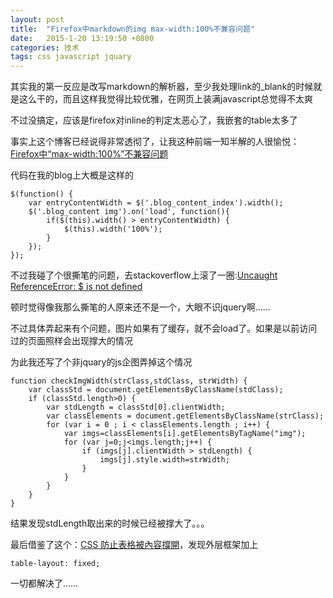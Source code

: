 ```yaml
---
layout: post
title:  "Firefox中markdown的img max-width:100%不兼容问题"
date:   2015-1-20 13:19:50 +0800
categories: 技术
tags: css javascript jquary
---
```

其实我的第一反应是改写markdown的解析器，至少我处理link的_blank的时候就是这么干的，而且这样我觉得比较优雅，在网页上装满javascript总觉得不太爽

不过没搞定，应该是firefox对inline的判定太恶心了，我嵌套的table太多了

事实上这个博客已经说得非常透彻了，让我这种前端一知半解的人很愉悦：
[Firefox中“max-width:100%”不兼容问题](http://youngsterxyf.github.io/2014/04/28/max-width-in-firefox/)

代码在我的blog上大概是这样的

    $(function() {
        var entryContentWidth = $('.blog_content_index').width();
        $('.blog_content img').on('load', function(){
            if($(this).width() > entryContentWidth) {
                $(this).width('100%');
            }
        });
    });

不过我碰了个很撕笔的问题，去stackoverflow上滚了一圈:[Uncaught ReferenceError: $ is not defined](http://stackoverflow.com/questions/19456210/uncaught-reference-error-is-not-defined-error)

顿时觉得像我那么撕笔的人原来还不是一个，大眼不识jquery啊……

不过具体弄起来有个问题，图片如果有了缓存，就不会load了。如果是以前访问过的页面照样会出现撑大的情况

为此我还写了个非jquary的js企图弄掉这个情况

    function checkImgWidth(strClass,stdClass, strWidth) {
        var classStd = document.getElementsByClassName(stdClass);
        if (classStd.length>0) {
            var stdLength = classStd[0].clientWidth;
            var classElements = document.getElementsByClassName(strClass);
            for (var i = 0 ; i < classElements.length ; i++) {
                var imgs=classElements[i].getElementsByTagName("img");
                for (var j=0;j<imgs.length;j++) {
                    if (imgs[j].clientWidth > stdLength) {
                        imgs[j].style.width=strWidth;
                    }
                }
            }
        }
    }

结果发现stdLength取出来的时候已经被撑大了。。。

最后借鉴了这个：[CSS 防止表格被內容撐開](http://inspire.twgg.org/programming/html-css/item/368-css-form-is-content-to-prevent-distraction.html)，发现外层框架加上

    table-layout: fixed;

一切都解决了……
